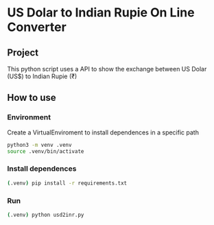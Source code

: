 # US Dolar to Indian Rupie On Line Converter

## Project

This python script uses a API to show the exchange between US Dolar (US$) to Indian Rupie (₹)

## How to use

### Environment

Create a VirtualEnviroment to install dependences in a specific path

```bash
python3 -m venv .venv
source .venv/bin/activate
```

### Install dependences

```bash
(.venv) pip install -r requirements.txt
```

### Run

```bash
(.venv) python usd2inr.py

```
